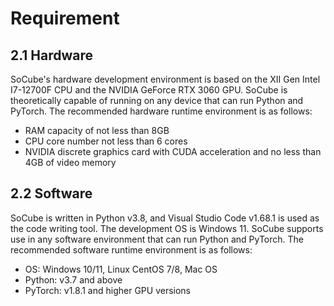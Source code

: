 # Requirement

## 2.1 Hardware

SoCube's hardware development environment is based on the XII Gen Intel I7-12700F CPU and the NVIDIA GeForce RTX 3060 GPU. SoCube is theoretically capable of running on any device that can run Python and PyTorch. The recommended hardware runtime environment is as follows:

* RAM capacity of not less than 8GB
* CPU core number not less than 6 cores
* NVIDIA discrete graphics card with CUDA acceleration and no less than 4GB of video memory

## 2.2 Software

SoCube is written in Python v3.8, and Visual Studio Code v1.68.1 is used as the code writing tool. The development OS is Windows 11. SoCube supports use in any software environment that can run Python and PyTorch. The recommended software runtime environment is as follows:

* OS: Windows 10/11, Linux CentOS 7/8, Mac OS
* Python: v3.7 and above
* PyTorch: v1.8.1 and higher GPU versions
